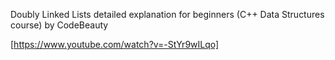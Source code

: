 Doubly Linked Lists detailed explanation for beginners (C++ Data Structures course) by CodeBeauty

[https://www.youtube.com/watch?v=-StYr9wILqo]
